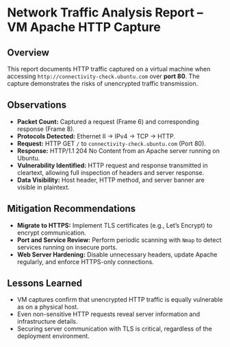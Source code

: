 # Network Traffic Analysis Report – VM Apache HTTP Capture

## Overview
This report documents HTTP traffic captured on a virtual machine when accessing `http://connectivity-check.ubuntu.com` over **port 80**. The capture demonstrates the risks of unencrypted traffic transmission.

## Observations
- **Packet Count:** Captured a request (Frame 6) and corresponding response (Frame 8).
- **Protocols Detected:** Ethernet II → IPv4 → TCP → HTTP.
- **Request:** HTTP GET `/` to `connectivity-check.ubuntu.com` (Port 80).
- **Response:** HTTP/1.1 204 No Content from an Apache server running on Ubuntu.
- **Vulnerability Identified:** HTTP request and response transmitted in cleartext, allowing full inspection of headers and server response.
- **Data Visibility:** Host header, HTTP method, and server banner are visible in plaintext.

## Mitigation Recommendations
- **Migrate to HTTPS:** Implement TLS certificates (e.g., Let’s Encrypt) to encrypt communication.
- **Port and Service Review:** Perform periodic scanning with `Nmap` to detect services running on insecure ports.
- **Web Server Hardening:** Disable unnecessary headers, update Apache regularly, and enforce HTTPS-only connections.

## Lessons Learned
- VM captures confirm that unencrypted HTTP traffic is equally vulnerable as on a physical host.
- Even non-sensitive HTTP requests reveal server information and infrastructure details.
- Securing server communication with TLS is critical, regardless of the deployment environment.
